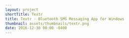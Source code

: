 ```yaml
---
layout: project
shortTitle: Textr
title: Textr - Bluetooth SMS Messaging App for Windows
thumbnail: assets/thumbnails/textr.png
date: 2016-12-30 00:00 -0400
---
```



<!---
Write a really in depth explanation for this with more pictures and maybe refactor and redo my code
-->
